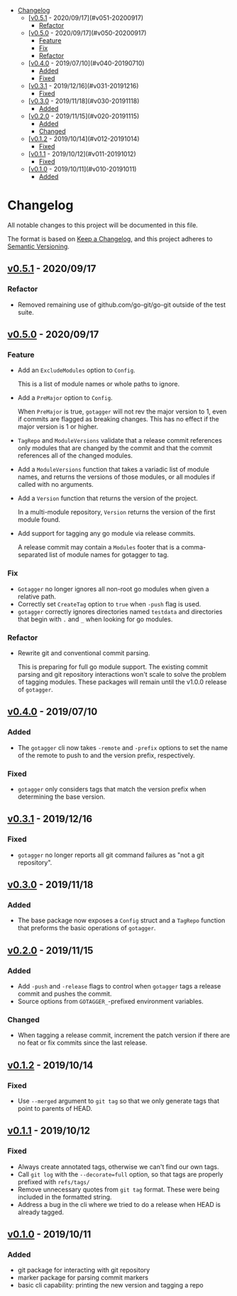 <!-- markdownlint-disable -->
<!-- START doctoc generated TOC please keep comment here to allow auto update -->
<!-- DON'T EDIT THIS SECTION, INSTEAD RE-RUN doctoc TO UPDATE -->


- [Changelog](#changelog)
    - [[v0.5.1] - 2020/09/17](#v051-20200917)
        - [Refactor](#refactor)
    - [[v0.5.0] - 2020/09/17](#v050-20200917)
        - [Feature](#feature)
        - [Fix](#fix)
        - [Refactor](#refactor-1)
    - [[v0.4.0] - 2019/07/10](#v040-20190710)
        - [Added](#added)
        - [Fixed](#fixed)
    - [[v0.3.1] - 2019/12/16](#v031-20191216)
        - [Fixed](#fixed-1)
    - [[v0.3.0] - 2019/11/18](#v030-20191118)
        - [Added](#added-1)
    - [[v0.2.0] - 2019/11/15](#v020-20191115)
        - [Added](#added-2)
        - [Changed](#changed)
    - [[v0.1.2] - 2019/10/14](#v012-20191014)
        - [Fixed](#fixed-2)
    - [[v0.1.1] - 2019/10/12](#v011-20191012)
        - [Fixed](#fixed-3)
    - [[v0.1.0] - 2019/10/11](#v010-20191011)
        - [Added](#added-3)

<!-- END doctoc generated TOC please keep comment here to allow auto update -->
<!-- markdownlint-enable -->

<!-- markdownlint-disable MD013 MD024 -->

# Changelog

All notable changes to this project will be documented in this file.

The format is based on [Keep a Changelog](https://keepachangelog.com/en/1.0.0/),
and this project adheres to [Semantic Versioning](https://semver.org/spec/v2.0.0.html).

## [v0.5.1] - 2020/09/17

### Refactor

- Removed remaining use of github.com/go-git/go-git outside of the test suite.

## [v0.5.0] - 2020/09/17

### Feature

- Add an `ExcludeModules` option to `Config`.

  This is a list of module names
  or whole paths
  to ignore.

- Add a `PreMajor` option to `Config`.

  When `PreMajor` is true, `gotagger` will not rev the major version to 1,
  even if commits are flagged as breaking changes. This has no effect if the
  major version is 1 or higher.

- `TagRepo` and `ModuleVersions` validate
  that a release commit references only modules that are changed by the commit
  and that the commit references all of the changed modules.
- Add a `ModuleVersions` function that takes a variadic list of module names,
  and returns the versions of those modules,
  or all modules if called with no arguments.
- Add a `Version` function
  that returns the version of the project.

  In a multi-module repository,
  `Version` returns the version of the first module found.

- Add support for tagging any go module via release commits.

  A release commit may contain a `Modules` footer
  that is a comma-separated list of module names for gotagger to tag.

### Fix

- `Gotagger` no longer ignores all non-root go modules when given a relative path.
- Correctly set `CreateTag` option to `true` when `-push` flag is used.
- `gotagger` correctly ignores directories named `testdata`
  and directories that begin with `.` and `_`
  when looking for go modules.

### Refactor

- Rewrite git and conventional commit parsing.

  This is preparing for full go module support.
  The existing commit parsing
  and git repository interactions
  won't scale to solve the problem of tagging modules.
  These packages will remain until the v1.0.0 release of `gotagger`.

## [v0.4.0] - 2019/07/10

### Added

- The `gotagger` cli now takes
  `-remote`
  and `-prefix`
  options to set the name
  of the remote to push to
  and the version prefix,
  respectively.

### Fixed

- `gotagger` only considers tags that match the version prefix when determining
  the base version.

## [v0.3.1] - 2019/12/16

### Fixed

- `gotagger` no longer reports all git command failures as "not a git repository".

## [v0.3.0] - 2019/11/18

### Added

- The base package now exposes a `Config` struct and a `TagRepo` function that
  preforms the basic operations of `gotagger`.

## [v0.2.0] - 2019/11/15

### Added

- Add `-push` and `-release` flags to control when `gotagger` tags a release commit
  and pushes the commit.
- Source options from `GOTAGGER_`-prefixed environment variables.

### Changed

- When tagging a release commit, increment the patch version if there are no
  feat or fix commits since the last release.

## [v0.1.2] - 2019/10/14

### Fixed

- Use `--merged` argument to `git tag` so that we only generate tags that point to
  parents of HEAD.

## [v0.1.1] - 2019/10/12

### Fixed

- Always create annotated tags, otherwise we can't find our own tags.
- Call `git log` with the `--decorate=full` option, so that tags are properly prefixed
  with `refs/tags/`
- Remove unnecessary quotes from `git tag` format. These were being included in the
  formatted string.
- Address a bug in the cli where we tried to do a release when HEAD is already tagged.

## [v0.1.0] - 2019/10/11

### Added

- git package for interacting with git repository
- marker package for parsing commit markers
- basic cli capability: printing the new version and tagging a repo

[Unreleased]: https://github.com/sassoftware/gotagger/compare/v0.5.1...master
[v0.5.1]: https://github.com/sassoftware/gotagger/compare/v0.5.0...v0.5.1
[v0.5.0]: https://github.com/sassoftware/gotagger/compare/v0.4.0...v0.5.0
[v0.4.0]: https://github.com/sassoftware/gotagger/compare/v0.3.1...v0.4.0
[v0.3.1]: https://github.com/sassoftware/gotagger/compare/v0.3.0...v0.3.1
[v0.3.0]: https://github.com/sassoftware/gotagger/compare/v0.2.0...v0.3.0
[v0.2.0]: https://github.com/sassoftware/gotagger/compare/v0.1.2...v0.2.0
[v0.1.2]: https://github.com/sassoftware/gotagger/compare/v0.1.1...v0.1.2
[v0.1.1]: https://github.com/sassoftware/gotagger/compare/v0.1.0...v0.1.1
[v0.1.0]: https://github.com/sassoftware/gotagger/compare/e3ef062...v0.1.0
